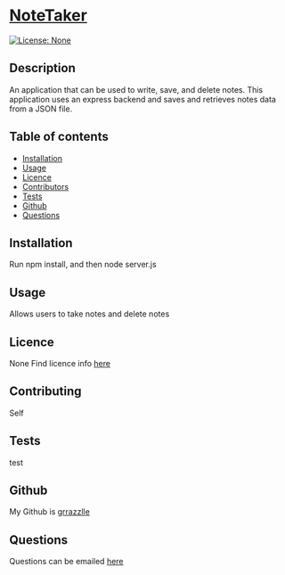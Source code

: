 
  # **[NoteTaker](http://github.com/grrazzlle/NoteTaker)**
  
  [![License: None](https://img.shields.io/badge/License-None-blue.svg)](https://choosealicense.com/)

  ## Description

  An application that can be used to write, save, and delete notes. This application uses an express backend and saves and retrieves notes data from a JSON file.

  ## Table of contents

  - [Installation](#Installation)
  - [Usage](#Usage)
  - [Licence](#Licence)
  - [Contributors](#Contributors)
  - [Tests](#Tests)
  - [Github](#Github)
  - [Questions](#Questions)

  ## Installation

  Run npm install, and then node server.js

  ## Usage

  Allows users to take notes and delete notes

  ## Licence

  None 
  Find licence info [here](https://choosealicense.com/)

  ## Contributing

  Self

  ## Tests

  test

  ## Github

  My Github is [grrazzlle](https://github.com/grrazzlle)

  ## Questions

  Questions can be emailed [here](mailto:cel47@miami.edu)
